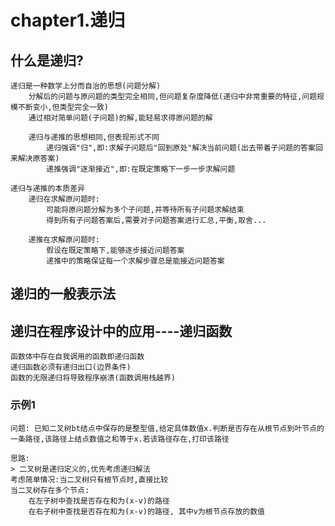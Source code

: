 # chapter1.递归

## 什么是递归?
    递归是一种数学上分而自治的思想(问题分解)
        分解后的问题与原问题的类型完全相同,但问题复杂度降低(递归中非常重要的特征,问题规模不断变小,但类型完全一致)
        通过相对简单问题(子问题)的解,能轻易求得原问题的解

        递归与递推的思想相同,但表现形式不同
            递归强调"归",即:求解子问题后"回到原处"解决当前问题(出去带着子问题的答案回来解决原答案)
            递推强调"逐渐接近",即:在既定策略下一步一步求解问题

    递归与递推的本质差异
        递归在求解原问题时:
            可能将原问题分解为多个子问题,并等待所有子问题求解结束
            得到所有子问题答案后,需要对子问题答案进行汇总,平衡,取舍...

        递推在求解原问题时:
            假设在既定策略下,能够逐步接近问题答案
            递推中的策略保证每一个求解步骤总是能接近问题答案

## 递归的一般表示法

## 递归在程序设计中的应用----递归函数
    函数体中存在自我调用的函数即递归函数
    递归函数必须有递归出口(边界条件)
    函数的无限递归将导致程序崩溃(函数调用栈越界)

### 示例1
    问题: 已知二叉树bt结点中保存的是整型值,给定具体数值x.判断是否存在从根节点到叶节点的一条路径,该路径上结点数值之和等于x.若该路径存在,打印该路径

    思路:
    > 二叉树是递归定义的,优先考虑递归解法
    考虑简单情况:当二叉树只有根节点时,直接比较
    当二叉树存在多个节点:
        在左子树中查找是否存在和为(x-v)的路径
        在右子树中查找是否存在和为(x-v)的路径, 其中v为根节点存放的数值

